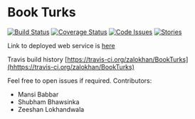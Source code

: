 # Book Turks

[![Build Status](https://travis-ci.org/zalokhan/BookTurks.svg?branch=master)](https://travis-ci.org/zalokhan/BookTurks)
[![Coverage Status](https://coveralls.io/repos/github/zalokhan/BookTurks/badge.svg?branch=master)](https://coveralls.io/github/zalokhan/BookTurks?branch=master)
[![Code Issues](https://www.quantifiedcode.com/api/v1/project/73fc220d903043218ab9598bccba1bc4/badge.svg)](https://www.quantifiedcode.com/app/project/73fc220d903043218ab9598bccba1bc4)
[![Stories](https://badge.waffle.io/zalokhan/BookTurks.svg?label=ready&title=Ready)](http://waffle.io/zalokhan/BookTurks)


Link to deployed web service is [here](https://bookturks.herokuapp.com/)

Travis build history [https://travis-ci.org/zalokhan/BookTurks](hhttps://travis-ci.org/zalokhan/BookTurks)

Feel free to open issues if required.
Contributors:
* Mansi Babbar
* Shubham Bhawsinka
* Zeeshan Lokhandwala

